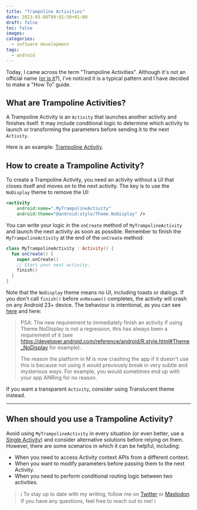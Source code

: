 ```yaml
---
title: "Trampoline Activities"
date: 2023-03-06T09:02:50+01:00
draft: false
toc: false
images:
categories:
  - software development
tags:
  - android
---
```


Today, I came across the term "Trampoline Activities". Although it's not an official name ([or is it](https://developer.android.com/about/versions/12/behavior-changes-12#notification-trampolines)?), I've noticed it is a typical pattern and I have decided to make a "How To" guide.

## What are Trampoline Activities?

A Trampoline Activity is an `Activity` that launches another activity and finishes itself. It may include conditional logic to determine which activity to launch or transforming the parameters before sending it to the next `Activity`.

Here is an example: [Trampoline Activity](https://android.googlesource.com/platform/packages/apps/ManagedProvisioning/+/b949b1f/src/com/android/managedprovisioning/TrampolineActivity.java).

## How to create a Trampoline Activity?

To create a Trampoline Activity, you need an activity without a UI that closes itself and moves on to the next activity. The key is to use the `NoDisplay` theme to remove the UI:

```xml
<activity
    android:name=".MyTrampolineActivity"
    android:theme="@android:style/Theme.NoDisplay" />
```

You can write your logic in the `onCreate` method of `MyTrampolineActivity` and launch the next activity as soon as possible. Remember to finish the `MyTrampolineActivity` at the end of the `onCreate` method:

```kotlin
class MyTrampolineActivity : Activity() {
  fun onCreate() {
    super.onCreate()
    // Start your next activity.
    finish()
  }
}
```

Note that the `NoDisplay` theme means no UI, including toasts or dialogs. If you don't call `finish()` before `onResume()` completes, the activity will crash on any Android 23+ device. The behaviour is intentional, as you can see [here](https://web.archive.org/web/20151116170752/https://code.google.com/p/android-developer-preview/issues/detail?id=2353) and here:

> PSA: The new requirement to immediately finish an activity if using Theme.NoDisplay is not a regression, this has always been a requirement of it (see https://developer.android.com/reference/android/R.style.html#Theme_NoDisplay for example).
>
> The reason the platform in M is now crashing the app if it doesn't use this is because not using it would previously break in very subtle and mysterious ways. For example, you would sometimes end up with your app ANRing for no reason.

If you want a transparent `Activity`, consider using Translucent theme instead.

---

## When should you use a Trampoline Activity?

Avoid using `MyTrampolineActivity` in every situation (or even better, use a [Single Activity](https://www.youtube.com/watch?v=2k8x8V77CrU)) and consider alternative solutions before relying on them. However, there are some scenarios in which it can be helpful, including:
* When you need to access Activity context APIs from a different context.
* When you want to modify parameters before passing them to the next Activity.
* When you need to perform conditional routing logic between two activities.

> ℹ️ To stay up to date with my writing, follow me on [Twitter](https://twitter.com/marcellogalhard) or [Mastodon](http://androiddev.social/@mg). If you have any questions, feel free to reach out to me! ℹ️
